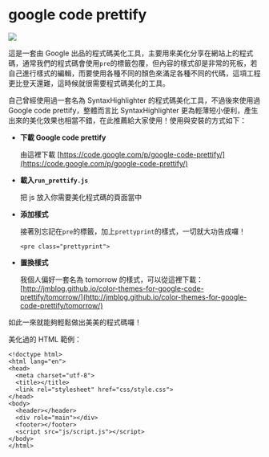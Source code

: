 # google code prettify 

![](/img/articles/201406/google-code-prettify.jpg#preview-img)

這是一套由 Google 出品的程式碼美化工具，主要用來美化分享在網站上的程式碼，通常我們的程式碼會使用`pre`的標籤包覆，但內容的樣式卻是非常的死板，若自己進行樣式的編輯，而要使用各種不同的顏色來滿足各種不同的代碼，這項工程更比登天還難，這時候就很需要程式碼美化的工具。

自己曾經使用過一套名為 SyntaxHighlighter 的程式碼美化工具，不過後來使用過 Google code prettify，整體而言比 SyntaxHighlighter 更為輕薄短小便利，產生出來的美化效果也相當不錯，在此推薦給大家使用！使用與安裝的方式如下：

- **下載 Google code prettify**  

	由這裡下載 [https://code.google.com/p/google-code-prettify/](https://code.google.com/p/google-code-prettify/)

- **載入`run_prettify.js`**  

	把 js 放入你需要美化程式碼的頁面當中

  	<script src="js/lrun_prettify.js"></script>

- **添加樣式**  

	接著別忘記在`pre`的標籤，加上`prettyprint`的樣式，一切就大功告成囉！

	  <pre class="prettyprint">

- **置換樣式**  

	我個人偏好一套名為 tomorrow 的樣式，可以從這裡下載：[http://jmblog.github.io/color-themes-for-google-code-prettify/tomorrow/](http://jmblog.github.io/color-themes-for-google-code-prettify/tomorrow/)

如此一來就能夠輕鬆做出美美的程式碼囉！  

美化過的 HTML 範例：

	<!doctype html>
	<html lang="en">
	<head>
	  <meta charset="utf-8">
	  <title></title>
	  <link rel="stylesheet" href="css/style.css">
	</head>
	<body>
	  <header></header>
	  <div role="main"></div>
	  <footer></footer>
	  <script src="js/script.js"></script>
	</body>
	</html>

<br/>

<!-- @@close-->